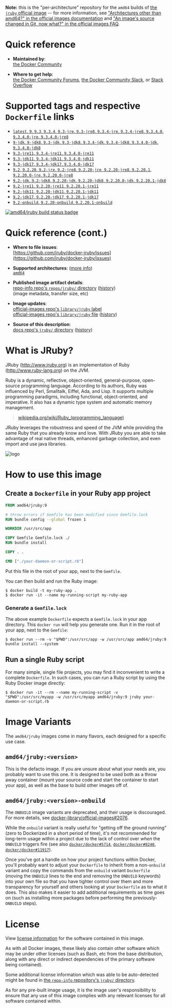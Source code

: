 <!--

********************************************************************************

WARNING:

    DO NOT EDIT "jruby/README.md"

    IT IS AUTO-GENERATED

    (from the other files in "jruby/" combined with a set of templates)

********************************************************************************

-->

**Note:** this is the "per-architecture" repository for the `amd64` builds of [the `jruby` official image](https://hub.docker.com/_/jruby) -- for more information, see ["Architectures other than amd64?" in the official images documentation](https://github.com/docker-library/official-images#architectures-other-than-amd64) and ["An image's source changed in Git, now what?" in the official images FAQ](https://github.com/docker-library/faq#an-images-source-changed-in-git-now-what).

# Quick reference

-	**Maintained by**:  
	[the Docker Community](https://github.com/jruby/docker-jruby)

-	**Where to get help**:  
	[the Docker Community Forums](https://forums.docker.com/), [the Docker Community Slack](https://dockr.ly/slack), or [Stack Overflow](https://stackoverflow.com/search?tab=newest&q=docker)

# Supported tags and respective `Dockerfile` links

-	[`latest`, `9`, `9.3`, `9.3.4`, `9.3-jre`, `9.3-jre8`, `9.3.4-jre`, `9.3.4-jre8`, `9.3.4.0`, `9.3.4.0-jre`, `9.3.4.0-jre8`](https://github.com/jruby/docker-jruby/blob/fae50010fae73e3cbed04c660747419413096767/9.3/jre8/Dockerfile)
-	[`9-jdk`, `9-jdk8`, `9.3-jdk`, `9.3-jdk8`, `9.3.4-jdk`, `9.3.4-jdk8`, `9.3.4.0-jdk`, `9.3.4.0-jdk8`](https://github.com/jruby/docker-jruby/blob/fae50010fae73e3cbed04c660747419413096767/9.3/jdk8/Dockerfile)
-	[`9.3-jre11`, `9.3.4-jre11`, `9.3.4.0-jre11`](https://github.com/jruby/docker-jruby/blob/fae50010fae73e3cbed04c660747419413096767/9.3/jre11/Dockerfile)
-	[`9.3-jdk11`, `9.3.4-jdk11`, `9.3.4.0-jdk11`](https://github.com/jruby/docker-jruby/blob/fae50010fae73e3cbed04c660747419413096767/9.3/jdk11/Dockerfile)
-	[`9.3-jdk17`, `9.3.4-jdk17`, `9.3.4.0-jdk17`](https://github.com/jruby/docker-jruby/blob/fae50010fae73e3cbed04c660747419413096767/9.3/jdk17/Dockerfile)
-	[`9.2`, `9.2.20`, `9.2-jre`, `9.2-jre8`, `9.2.20-jre`, `9.2.20-jre8`, `9.2.20.1`, `9.2.20.0-jre`, `9.2.20.0-jre8`](https://github.com/jruby/docker-jruby/blob/fae50010fae73e3cbed04c660747419413096767/9.2/jre8/Dockerfile)
-	[`9.2-jdk`, `9.2-jdk8`, `9.2.20-jdk`, `9.2.20-jdk8`, `9.2.20.0-jdk`, `9.2.20.1-jdk8`](https://github.com/jruby/docker-jruby/blob/fae50010fae73e3cbed04c660747419413096767/9.2/jdk8/Dockerfile)
-	[`9.2-jre11`, `9.2.20-jre11`, `9.2.20.1-jre11`](https://github.com/jruby/docker-jruby/blob/fae50010fae73e3cbed04c660747419413096767/9.2/jre11/Dockerfile)
-	[`9.2-jdk11`, `9.2.20-jdk11`, `9.2.20.1-jdk11`](https://github.com/jruby/docker-jruby/blob/fae50010fae73e3cbed04c660747419413096767/9.2/jdk11/Dockerfile)
-	[`9.2-jdk17`, `9.2.20-jdk17`, `9.2.20.1-jdk17`](https://github.com/jruby/docker-jruby/blob/fae50010fae73e3cbed04c660747419413096767/9.2/jdk17/Dockerfile)
-	[`9.2-onbuild`, `9.2.20-onbuild`, `9.2.20.1-onbuild`](https://github.com/jruby/docker-jruby/blob/fae50010fae73e3cbed04c660747419413096767/9.2/onbuild-jdk8/Dockerfile)

[![amd64/jruby build status badge](https://img.shields.io/jenkins/s/https/doi-janky.infosiftr.net/job/multiarch/job/amd64/job/jruby.svg?label=amd64/jruby%20%20build%20job)](https://doi-janky.infosiftr.net/job/multiarch/job/amd64/job/jruby/)

# Quick reference (cont.)

-	**Where to file issues**:  
	[https://github.com/jruby/docker-jruby/issues](https://github.com/jruby/docker-jruby/issues)

-	**Supported architectures**: ([more info](https://github.com/docker-library/official-images#architectures-other-than-amd64))  
	[`amd64`](https://hub.docker.com/r/amd64/jruby/)

-	**Published image artifact details**:  
	[repo-info repo's `repos/jruby/` directory](https://github.com/docker-library/repo-info/blob/master/repos/jruby) ([history](https://github.com/docker-library/repo-info/commits/master/repos/jruby))  
	(image metadata, transfer size, etc)

-	**Image updates**:  
	[official-images repo's `library/jruby` label](https://github.com/docker-library/official-images/issues?q=label%3Alibrary%2Fjruby)  
	[official-images repo's `library/jruby` file](https://github.com/docker-library/official-images/blob/master/library/jruby) ([history](https://github.com/docker-library/official-images/commits/master/library/jruby))

-	**Source of this description**:  
	[docs repo's `jruby/` directory](https://github.com/docker-library/docs/tree/master/jruby) ([history](https://github.com/docker-library/docs/commits/master/jruby))

# What is JRuby?

JRuby (http://www.jruby.org) is an implementation of Ruby (http://www.ruby-lang.org) on the JVM.

Ruby is a dynamic, reflective, object-oriented, general-purpose, open-source programming language. According to its authors, Ruby was influenced by Perl, Smalltalk, Eiffel, Ada, and Lisp. It supports multiple programming paradigms, including functional, object-oriented, and imperative. It also has a dynamic type system and automatic memory management.

> [wikipedia.org/wiki/Ruby_(programming_language)](https://en.wikipedia.org/wiki/Ruby_%28programming_language%29)

JRuby leverages the robustness and speed of the JVM while providing the same Ruby that you already know and love. With JRuby you are able to take advantage of real native threads, enhanced garbage collection, and even import and use java libraries.

![logo](https://raw.githubusercontent.com/docker-library/docs/fbdaaa95f768de2cb4508dde956912f4081a824a/jruby/logo.png)

# How to use this image

## Create a `Dockerfile` in your Ruby app project

```dockerfile
FROM amd64/jruby:9

# throw errors if Gemfile has been modified since Gemfile.lock
RUN bundle config --global frozen 1

WORKDIR /usr/src/app

COPY Gemfile Gemfile.lock ./
RUN bundle install

COPY . .

CMD ["./your-daemon-or-script.rb"]
```

Put this file in the root of your app, next to the `Gemfile`.

You can then build and run the Ruby image:

```console
$ docker build -t my-ruby-app .
$ docker run -it --name my-running-script my-ruby-app
```

### Generate a `Gemfile.lock`

The above example `Dockerfile` expects a `Gemfile.lock` in your app directory. This `docker run` will help you generate one. Run it in the root of your app, next to the `Gemfile`:

```console
$ docker run --rm -v "$PWD":/usr/src/app -w /usr/src/app amd64/jruby:9 bundle install --system
```

## Run a single Ruby script

For many simple, single file projects, you may find it inconvenient to write a complete `Dockerfile`. In such cases, you can run a Ruby script by using the Ruby Docker image directly:

```console
$ docker run -it --rm --name my-running-script -v "$PWD":/usr/src/myapp -w /usr/src/myapp amd64/jruby:9 jruby your-daemon-or-script.rb
```

# Image Variants

The `amd64/jruby` images come in many flavors, each designed for a specific use case.

## `amd64/jruby:<version>`

This is the defacto image. If you are unsure about what your needs are, you probably want to use this one. It is designed to be used both as a throw away container (mount your source code and start the container to start your app), as well as the base to build other images off of.

## `amd64/jruby:<version>-onbuild`

The `ONBUILD` image variants are deprecated, and their usage is discouraged. For more details, see [docker-library/official-images#2076](https://github.com/docker-library/official-images/issues/2076).

While the `onbuild` variant is really useful for "getting off the ground running" (zero to Dockerized in a short period of time), it's not recommended for long-term usage within a project due to the lack of control over *when* the `ONBUILD` triggers fire (see also [`docker/docker#5714`](https://github.com/docker/docker/issues/5714), [`docker/docker#8240`](https://github.com/docker/docker/issues/8240), [`docker/docker#11917`](https://github.com/docker/docker/issues/11917)).

Once you've got a handle on how your project functions within Docker, you'll probably want to adjust your `Dockerfile` to inherit from a non-`onbuild` variant and copy the commands from the `onbuild` variant `Dockerfile` (moving the `ONBUILD` lines to the end and removing the `ONBUILD` keywords) into your own file so that you have tighter control over them and more transparency for yourself and others looking at your `Dockerfile` as to what it does. This also makes it easier to add additional requirements as time goes on (such as installing more packages before performing the previously-`ONBUILD` steps).

# License

View [license information](https://github.com/jruby/jruby/blob/master/COPYING) for the software contained in this image.

As with all Docker images, these likely also contain other software which may be under other licenses (such as Bash, etc from the base distribution, along with any direct or indirect dependencies of the primary software being contained).

Some additional license information which was able to be auto-detected might be found in [the `repo-info` repository's `jruby/` directory](https://github.com/docker-library/repo-info/tree/master/repos/jruby).

As for any pre-built image usage, it is the image user's responsibility to ensure that any use of this image complies with any relevant licenses for all software contained within.
